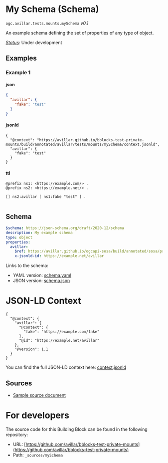 
# My Schema (Schema)

`ogc.avillar.tests.mounts.mySchema` *v0.1*

An example schema defining the set of properties of any type of object.

[*Status*](http://www.opengis.net/def/status): Under development

## Examples

### Example 1
#### json
```json
{
  "avillar": {
    "fake": "test"
  }
}
```

#### jsonld
```jsonld
{
  "@context": "https://avillar.github.io/bblocks-test-private-mounts/build/annotated/avillar/tests/mounts/mySchema/context.jsonld",
  "avillar": {
    "fake": "test"
  }
}
```

#### ttl
```ttl
@prefix ns1: <https://example.com/> .
@prefix ns2: <https://example.net/> .

[] ns2:avillar [ ns1:fake "test" ] .


```

## Schema

```yaml
$schema: https://json-schema.org/draft/2020-12/schema
description: My example schema
type: object
properties:
  avillar:
    $ref: https://avillar.github.io/ogcapi-sosa/build/annotated/sosa/properties/avillar/schema.yaml
    x-jsonld-id: https://example.net/avillar

```

Links to the schema:

* YAML version: [schema.yaml](https://avillar.github.io/bblocks-test-private-mounts/build/annotated/avillar/tests/mounts/mySchema/schema.json)
* JSON version: [schema.json](https://avillar.github.io/bblocks-test-private-mounts/build/annotated/avillar/tests/mounts/mySchema/schema.yaml)


# JSON-LD Context

```jsonld
{
  "@context": {
    "avillar": {
      "@context": {
        "fake": "https://example.com/fake"
      },
      "@id": "https://example.net/avillar"
    },
    "@version": 1.1
  }
}
```

You can find the full JSON-LD context here:
[context.jsonld](https://avillar.github.io/bblocks-test-private-mounts/build/annotated/avillar/tests/mounts/mySchema/context.jsonld)

## Sources

* [Sample source document](https://example.com/sources/1)

# For developers

The source code for this Building Block can be found in the following repository:

* URL: [https://github.com/avillar/bblocks-test-private-mounts](https://github.com/avillar/bblocks-test-private-mounts)
* Path: `_sources/mySchema`

